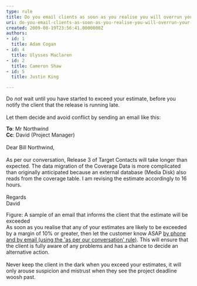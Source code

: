 ```yaml
---
type: rule
title: Do you email clients as soon as you realise you will overrun your original estimate?
uri: do-you-email-clients-as-soon-as-you-realise-you-will-overrun-your-original-estimate
created: 2009-08-19T23:56:41.0000000Z
authors:
- id: 1
  title: Adam Cogan
- id: 4
  title: Ulysses Maclaren
- id: 2
  title: Cameron Shaw
- id: 5
  title: Justin King

---
```




<span class='intro'> Do *not* wait until you have started to exceed your estimate, before you notify the client that the release is running late.<br>&#160;<br>Let them decide and avoid conflict by sending an email like this&#58; ​ </span>

<p class="ms-rteCustom-GreyBox"><strong>To</strong>&#58; Mr Northwind<br><strong>Cc</strong>&#58; David (Project Manager)<br><br>Dear Bill Northwind,<br><br>As per our conversation, Release 3 of Target Contacts will take longer than expected. The data migration of the Coverage Data is more complicated than originally anticipated because an external database (Media Disk) also reads from the coverage table. I am revising the estimate accordingly to 16 hours.<br><br>Regards<br>David</p>
<font class="ms-rteCustom-FigureNormal">Figure&#58; A sample of an email that informs the client that the estimate will be exceeded</font><br>As soon as you realise that any of your estimates are likely to be exceeded by a margin of 10% or greater, then let the customer know ASAP <a id="AsPerOurConversation" href="/Management/RulesToHappyClients/Pages/DoYouAlwaysSendAnAsPerOurConversationEmail.aspx" shape="rect" target="_blank">by phone and by email (using the 'as per our conversation' rule)</a>. This will ensure that the client is fully aware of any problems and has a chance to decide an alternative action.&#160;<br><br>Never keep the client in the dark when you exceed your estimates, it will only arouse suspicion and mistrust when they see the project deadline woosh past.<br>


